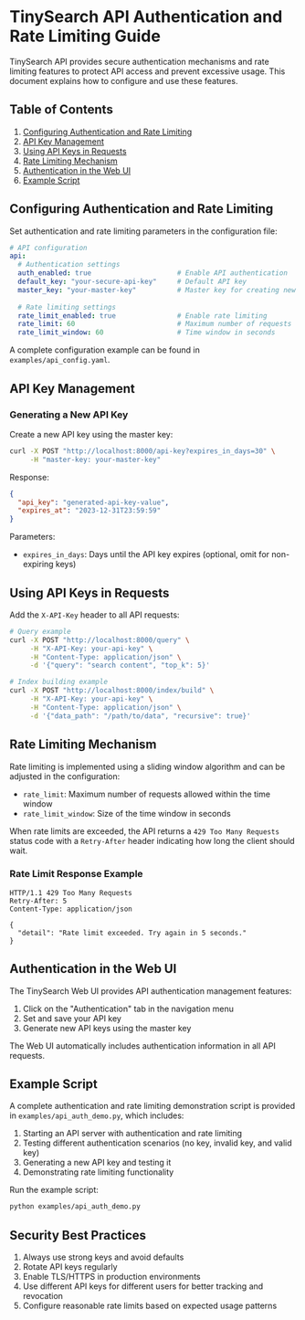 # TinySearch API Authentication and Rate Limiting Guide

TinySearch API provides secure authentication mechanisms and rate limiting features to protect API access and prevent excessive usage. This document explains how to configure and use these features.

## Table of Contents

1. [Configuring Authentication and Rate Limiting](#configuring-authentication-and-rate-limiting)
2. [API Key Management](#api-key-management)
3. [Using API Keys in Requests](#using-api-keys-in-requests)
4. [Rate Limiting Mechanism](#rate-limiting-mechanism)
5. [Authentication in the Web UI](#authentication-in-the-web-ui)
6. [Example Script](#example-script)

## Configuring Authentication and Rate Limiting

Set authentication and rate limiting parameters in the configuration file:

```yaml
# API configuration
api:
  # Authentication settings
  auth_enabled: true                     # Enable API authentication
  default_key: "your-secure-api-key"     # Default API key
  master_key: "your-master-key"          # Master key for creating new API keys
  
  # Rate limiting settings
  rate_limit_enabled: true               # Enable rate limiting
  rate_limit: 60                         # Maximum number of requests
  rate_limit_window: 60                  # Time window in seconds
```

A complete configuration example can be found in `examples/api_config.yaml`.

## API Key Management

### Generating a New API Key

Create a new API key using the master key:

```bash
curl -X POST "http://localhost:8000/api-key?expires_in_days=30" \
     -H "master-key: your-master-key"
```

Response:

```json
{
  "api_key": "generated-api-key-value",
  "expires_at": "2023-12-31T23:59:59"
}
```

Parameters:
- `expires_in_days`: Days until the API key expires (optional, omit for non-expiring keys)

## Using API Keys in Requests

Add the `X-API-Key` header to all API requests:

```bash
# Query example
curl -X POST "http://localhost:8000/query" \
     -H "X-API-Key: your-api-key" \
     -H "Content-Type: application/json" \
     -d '{"query": "search content", "top_k": 5}'

# Index building example
curl -X POST "http://localhost:8000/index/build" \
     -H "X-API-Key: your-api-key" \
     -H "Content-Type: application/json" \
     -d '{"data_path": "/path/to/data", "recursive": true}'
```

## Rate Limiting Mechanism

Rate limiting is implemented using a sliding window algorithm and can be adjusted in the configuration:

- `rate_limit`: Maximum number of requests allowed within the time window
- `rate_limit_window`: Size of the time window in seconds

When rate limits are exceeded, the API returns a `429 Too Many Requests` status code with a `Retry-After` header indicating how long the client should wait.

### Rate Limit Response Example

```
HTTP/1.1 429 Too Many Requests
Retry-After: 5
Content-Type: application/json

{
  "detail": "Rate limit exceeded. Try again in 5 seconds."
}
```

## Authentication in the Web UI

The TinySearch Web UI provides API authentication management features:

1. Click on the "Authentication" tab in the navigation menu
2. Set and save your API key
3. Generate new API keys using the master key

The Web UI automatically includes authentication information in all API requests.

## Example Script

A complete authentication and rate limiting demonstration script is provided in `examples/api_auth_demo.py`, which includes:

1. Starting an API server with authentication and rate limiting
2. Testing different authentication scenarios (no key, invalid key, and valid key)
3. Generating a new API key and testing it
4. Demonstrating rate limiting functionality

Run the example script:

```bash
python examples/api_auth_demo.py
```

## Security Best Practices

1. Always use strong keys and avoid defaults
2. Rotate API keys regularly
3. Enable TLS/HTTPS in production environments
4. Use different API keys for different users for better tracking and revocation
5. Configure reasonable rate limits based on expected usage patterns 